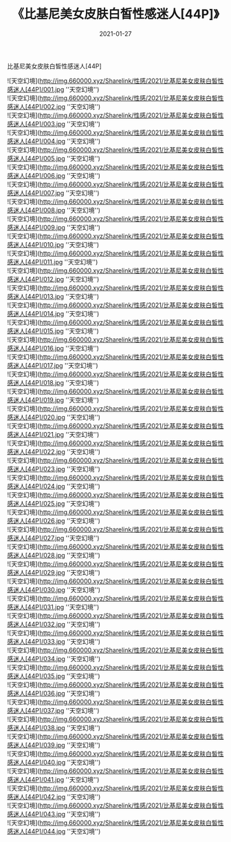 ﻿---
layout: post
title:  《比基尼美女皮肤白皙性感迷人[44P]》
date:   2021-01-27
img: http://img.660000.xyz/Sharelink/性感/2021/比基尼美女皮肤白皙性感迷人[44P]/000.jpg
categories: [美女, 性感, 泳衣]
---

比基尼美女皮肤白皙性感迷人[44P]



![天空幻境](http://img.660000.xyz/Sharelink/性感/2021/比基尼美女皮肤白皙性感迷人[44P]/001.jpg ''天空幻境'') <br>
![天空幻境](http://img.660000.xyz/Sharelink/性感/2021/比基尼美女皮肤白皙性感迷人[44P]/002.jpg ''天空幻境'') <br>
![天空幻境](http://img.660000.xyz/Sharelink/性感/2021/比基尼美女皮肤白皙性感迷人[44P]/003.jpg ''天空幻境'') <br>
![天空幻境](http://img.660000.xyz/Sharelink/性感/2021/比基尼美女皮肤白皙性感迷人[44P]/004.jpg ''天空幻境'') <br>
![天空幻境](http://img.660000.xyz/Sharelink/性感/2021/比基尼美女皮肤白皙性感迷人[44P]/005.jpg ''天空幻境'') <br>
![天空幻境](http://img.660000.xyz/Sharelink/性感/2021/比基尼美女皮肤白皙性感迷人[44P]/006.jpg ''天空幻境'') <br>
![天空幻境](http://img.660000.xyz/Sharelink/性感/2021/比基尼美女皮肤白皙性感迷人[44P]/007.jpg ''天空幻境'') <br>
![天空幻境](http://img.660000.xyz/Sharelink/性感/2021/比基尼美女皮肤白皙性感迷人[44P]/008.jpg ''天空幻境'') <br>
![天空幻境](http://img.660000.xyz/Sharelink/性感/2021/比基尼美女皮肤白皙性感迷人[44P]/009.jpg ''天空幻境'') <br>
![天空幻境](http://img.660000.xyz/Sharelink/性感/2021/比基尼美女皮肤白皙性感迷人[44P]/010.jpg ''天空幻境'') <br>
![天空幻境](http://img.660000.xyz/Sharelink/性感/2021/比基尼美女皮肤白皙性感迷人[44P]/011.jpg ''天空幻境'') <br>
![天空幻境](http://img.660000.xyz/Sharelink/性感/2021/比基尼美女皮肤白皙性感迷人[44P]/012.jpg ''天空幻境'') <br>
![天空幻境](http://img.660000.xyz/Sharelink/性感/2021/比基尼美女皮肤白皙性感迷人[44P]/013.jpg ''天空幻境'') <br>
![天空幻境](http://img.660000.xyz/Sharelink/性感/2021/比基尼美女皮肤白皙性感迷人[44P]/014.jpg ''天空幻境'') <br>
![天空幻境](http://img.660000.xyz/Sharelink/性感/2021/比基尼美女皮肤白皙性感迷人[44P]/015.jpg ''天空幻境'') <br>
![天空幻境](http://img.660000.xyz/Sharelink/性感/2021/比基尼美女皮肤白皙性感迷人[44P]/016.jpg ''天空幻境'') <br>
![天空幻境](http://img.660000.xyz/Sharelink/性感/2021/比基尼美女皮肤白皙性感迷人[44P]/017.jpg ''天空幻境'') <br>
![天空幻境](http://img.660000.xyz/Sharelink/性感/2021/比基尼美女皮肤白皙性感迷人[44P]/018.jpg ''天空幻境'') <br>
![天空幻境](http://img.660000.xyz/Sharelink/性感/2021/比基尼美女皮肤白皙性感迷人[44P]/019.jpg ''天空幻境'') <br>
![天空幻境](http://img.660000.xyz/Sharelink/性感/2021/比基尼美女皮肤白皙性感迷人[44P]/020.jpg ''天空幻境'') <br>
![天空幻境](http://img.660000.xyz/Sharelink/性感/2021/比基尼美女皮肤白皙性感迷人[44P]/021.jpg ''天空幻境'') <br>
![天空幻境](http://img.660000.xyz/Sharelink/性感/2021/比基尼美女皮肤白皙性感迷人[44P]/022.jpg ''天空幻境'') <br>
![天空幻境](http://img.660000.xyz/Sharelink/性感/2021/比基尼美女皮肤白皙性感迷人[44P]/023.jpg ''天空幻境'') <br>
![天空幻境](http://img.660000.xyz/Sharelink/性感/2021/比基尼美女皮肤白皙性感迷人[44P]/024.jpg ''天空幻境'') <br>
![天空幻境](http://img.660000.xyz/Sharelink/性感/2021/比基尼美女皮肤白皙性感迷人[44P]/025.jpg ''天空幻境'') <br>
![天空幻境](http://img.660000.xyz/Sharelink/性感/2021/比基尼美女皮肤白皙性感迷人[44P]/026.jpg ''天空幻境'') <br>
![天空幻境](http://img.660000.xyz/Sharelink/性感/2021/比基尼美女皮肤白皙性感迷人[44P]/027.jpg ''天空幻境'') <br>
![天空幻境](http://img.660000.xyz/Sharelink/性感/2021/比基尼美女皮肤白皙性感迷人[44P]/028.jpg ''天空幻境'') <br>
![天空幻境](http://img.660000.xyz/Sharelink/性感/2021/比基尼美女皮肤白皙性感迷人[44P]/029.jpg ''天空幻境'') <br>
![天空幻境](http://img.660000.xyz/Sharelink/性感/2021/比基尼美女皮肤白皙性感迷人[44P]/030.jpg ''天空幻境'') <br>
![天空幻境](http://img.660000.xyz/Sharelink/性感/2021/比基尼美女皮肤白皙性感迷人[44P]/031.jpg ''天空幻境'') <br>
![天空幻境](http://img.660000.xyz/Sharelink/性感/2021/比基尼美女皮肤白皙性感迷人[44P]/032.jpg ''天空幻境'') <br>
![天空幻境](http://img.660000.xyz/Sharelink/性感/2021/比基尼美女皮肤白皙性感迷人[44P]/033.jpg ''天空幻境'') <br>
![天空幻境](http://img.660000.xyz/Sharelink/性感/2021/比基尼美女皮肤白皙性感迷人[44P]/034.jpg ''天空幻境'') <br>
![天空幻境](http://img.660000.xyz/Sharelink/性感/2021/比基尼美女皮肤白皙性感迷人[44P]/035.jpg ''天空幻境'') <br>
![天空幻境](http://img.660000.xyz/Sharelink/性感/2021/比基尼美女皮肤白皙性感迷人[44P]/036.jpg ''天空幻境'') <br>
![天空幻境](http://img.660000.xyz/Sharelink/性感/2021/比基尼美女皮肤白皙性感迷人[44P]/037.jpg ''天空幻境'') <br>
![天空幻境](http://img.660000.xyz/Sharelink/性感/2021/比基尼美女皮肤白皙性感迷人[44P]/038.jpg ''天空幻境'') <br>
![天空幻境](http://img.660000.xyz/Sharelink/性感/2021/比基尼美女皮肤白皙性感迷人[44P]/039.jpg ''天空幻境'') <br>
![天空幻境](http://img.660000.xyz/Sharelink/性感/2021/比基尼美女皮肤白皙性感迷人[44P]/040.jpg ''天空幻境'') <br>
![天空幻境](http://img.660000.xyz/Sharelink/性感/2021/比基尼美女皮肤白皙性感迷人[44P]/041.jpg ''天空幻境'') <br>
![天空幻境](http://img.660000.xyz/Sharelink/性感/2021/比基尼美女皮肤白皙性感迷人[44P]/042.jpg ''天空幻境'') <br>
![天空幻境](http://img.660000.xyz/Sharelink/性感/2021/比基尼美女皮肤白皙性感迷人[44P]/043.jpg ''天空幻境'') <br>
![天空幻境](http://img.660000.xyz/Sharelink/性感/2021/比基尼美女皮肤白皙性感迷人[44P]/044.jpg ''天空幻境'') <br>